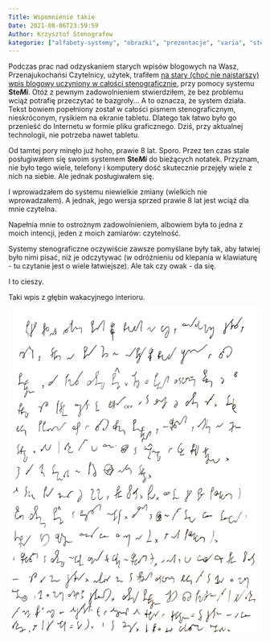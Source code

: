 ```yaml
---
Title: Wspomnienie takie
Date: 2021-08-06T23:59:59
Author: Krzysztof Stenografow
kategorie: ["alfabety-systemy", "obrazki", "prezentacje", "varia", "stemi"]
---
```


Podczas prac nad odzyskaniem starych wpisów blogowych na Wasz, Przenajukochańsi Czytelnicy, użytek, trafiłem [na stary (choć nie najstarszy) wpis blogowy uczyniony w całości stenograficznie](../2013-01-18_pierwszy-wpis-stenograficzny/), przy pomocy systemu **Ste*Mi***. Otóż z pewnym zadowolnieniem stwierdziłem, że bez problemu wciąż potrafię przeczytać te bazgroły... A to oznacza, że system działa. Tekst bowiem popełniony został w całości pismem stenograficznym, nieskróconym, rysikiem na ekranie tabletu. Dlatego tak łatwo było go przenieść do Internetu w formie pliku graficznego. Dziś, przy aktualnej technologii, nie potrzeba nawet tabletu.

Od tamtej pory minęło już hoho, prawie 8 lat. Sporo. Przez ten czas stale posługiwałem się swoim systemem **Ste*Mi*** do bieżących notatek. Przyznam, nie było tego wiele, telefony i komputery dość skutecznie przejęły wiele z nich na siebie. Ale jednak posługiwałem się.

I wprowadzałem do systemu niewielkie zmiany (wielkich nie wprowadzałem). A jednak, jego wersja sprzed prawie 8 lat jest wciąż dla mnie czytelna.

Napełnia mnie to ostrożnym zadowolnieniem, albowiem była to jedna z moich intencji, jeden z moich zamiarów: czytelność.

Systemy stenograficzne oczywiście zawsze pomyślane były tak, aby łatwiej było nimi pisać, niż je odczytywać (w odróżnieniu od klepania w klawiaturę - tu czytanie jest o wiele łatwiejsze). Ale tak czy owak - da się.

I to cieszy.

Taki wpis z głębin wakacyjnego interioru.

![To samo co wyżej](RB.jpg)